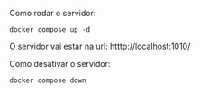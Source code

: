 Como rodar o servidor:
```
docker compose up -d
```

O servidor vai estar na url: htttp://localhost:1010/

Como desativar o servidor:
```
docker compose down
```
